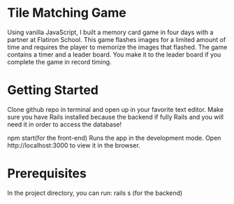 # Tile Matching Game

Using vanilla JavaScript, I built a memory card game in four days with a partner at Flatiron School. This game flashes images for a limited amount of time and requires the player to memorize the images that flashed. The game contains a timer and a leader board. You make it to the leader board if you complete the game in record timing. 

# Getting Started 
Clone github repo in terminal and open up in your favorite text editor. Make sure you have Rails installed because the backend if fully Rails and you will need it in order to access the database!

npm start(for the front-end)
Runs the app in the development mode.
Open http://localhost:3000 to view it in the browser.


# Prerequisites

In the project directory, you can run:
rails s (for the backend)




